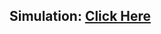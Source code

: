 ## Simulation: [Click Here](https://drive.google.com/file/d/1hZ5O-Bt0Rovl8JMTvrZE56M0bp2-zmaI/view)
